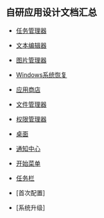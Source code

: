 ## 自研应用设计文档汇总

- [任务管理器](https://github.com/openthos/systemui-analysis/blob/master/LJH/%E4%BB%BB%E5%8A%A1%E7%AE%A1%E7%90%86%E5%99%A8%E8%AE%BE%E8%AE%A1%E5%AE%9E%E7%8E%B0%E6%96%87%E6%A1%A3.md)

- [文本编辑器](https://github.com/openthos/systemui-analysis/blob/master/CYR/app/TextEditor.md)

- [图片管理器](https://github.com/openthos/systemui-analysis/blob/master/CYR/app/FotoManager.md)

- [Windows系统恢复](https://github.com/openthos/recovery-win-system-analysis)

- [应用商店](https://github.com/openthos/appstore-ota-analysis/blob/master/AppStore%E8%AE%BE%E8%AE%A1%E6%96%87%E6%A1%A3.md)

- [文件管理器](https://github.com/openthos/oto-filemanager-analysis/tree/master/doc/summary)

- [权限管理器](https://github.com/openthos/multiwin-analysis/blob/master/multiwindow/liuxx/%E6%9D%83%E9%99%90%E7%AE%A1%E7%90%86%E5%99%A8%E5%8A%9F%E8%83%BD%E9%9C%80%E6%B1%82%E5%8F%8A%E5%AE%9E%E7%8E%B0%E6%96%87%E6%A1%A3.md)

- [桌面](https://github.com/openthos/desktop-analysis/tree/master/doc)

- [通知中心](https://github.com/openthos/systemui-analysis/blob/master/CYR/SystemUI%E5%AE%9E%E7%8E%B0%E9%80%BB%E8%BE%91%E5%8F%8A%E5%AF%B9%E6%AF%948.0.md)

- [开始菜单](https://github.com/openthos/systemui-analysis/blob/master/LJH/StartupMenu%E8%AE%BE%E8%AE%A1%E6%96%87%E6%A1%A3.md)

- [任务栏](https://github.com/openthos/systemui-analysis/blob/master/CYR/StatusBar%E4%B8%AD%E7%9A%84%E9%80%BB%E8%BE%91%E6%B5%81%E7%A8%8B.md)

- [首次配置]

- [系统升级]
